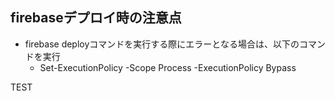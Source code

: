 ## firebaseデプロイ時の注意点
- firebase deployコマンドを実行する際にエラーとなる場合は、以下のコマンドを実行
  - Set-ExecutionPolicy -Scope Process -ExecutionPolicy Bypass

TEST